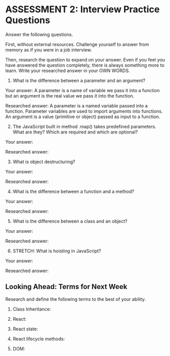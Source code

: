 # ASSESSMENT 2: Interview Practice Questions

Answer the following questions.

First, without external resources. Challenge yourself to answer from memory as if you were in a job interview.

Then, research the question to expand on your answer. Even if you feel you have answered the question completely, there is always something more to learn. Write your researched answer in your OWN WORDS.

1. What is the difference between a parameter and an argument?

  Your answer: A parameter is a name of variable we pass it into a function but an argument is the real value we pass it into the function.

  Researched answer: A parameter is a named variable passed into a function. Parameter variables are used to import arguments into functions. An argument is a value (primitive or object) passed as input to a function.



2. The JavaScript built in method .map() takes predefined parameters. What are they? Which are required and which are optional?

  Your answer:

  Researched answer:



3. What is object destructuring?

  Your answer:

  Researched answer:



4. What is the difference between a function and a method?

  Your answer:

  Researched answer:



5. What is the difference between a class and an object?

  Your answer:

  Researched answer:



6. STRETCH: What is hoisting in JavaScript?

  Your answer:

  Researched answer:



## Looking Ahead: Terms for Next Week

Research and define the following terms to the best of your ability.

1. Class Inheritance:

2. React:

3. React state:

4. React lifecycle methods:

5. DOM:
